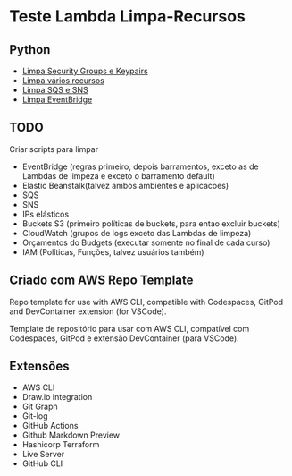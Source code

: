 # Teste Lambda Limpa-Recursos

## Python
* [Limpa Security Groups e Keypairs](/python/sg_keypair/limpa_sg_keypair.py)
* [Limpa vários recursos](/python/limpa_tudo/limpa_tudo.py)
* [Limpa SQS e SNS](/python/sqs_sns/limpa_sqs_sns.py)
* [Limpa EventBridge](/python/eventbridge/limpa_eventbridge.py)

## TODO

Criar scripts para limpar
* EventBridge (regras primeiro, depois barramentos, exceto as de Lambdas de limpeza e exceto o barramento default)
* Elastic Beanstalk(talvez ambos ambientes e aplicacoes)
* SQS
* SNS
* IPs elásticos
* Buckets S3 (primeiro políticas de buckets, para entao excluir buckets)
* CloudWatch (grupos de logs exceto das Lambdas de limpeza)
* Orçamentos do Budgets (executar somente no final de cada curso)
* IAM (Políticas, Funções, talvez usuários também)


## Criado com AWS Repo Template

Repo template for use with AWS CLI, compatible with Codespaces, GitPod and DevContainer extension (for VSCode).

Template de repositório para usar com AWS CLI, compatível com Codespaces, GitPod e extensão DevContainer (para VSCode).

## Extensões
* AWS CLI
* Draw.io Integration
* Git Graph
* Git-log
* GitHub Actions
* Github Markdown Preview
* Hashicorp Terraform
* Live Server
* GitHub CLI